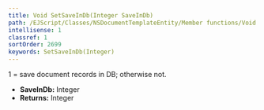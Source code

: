 ```yaml
---
title: Void SetSaveInDb(Integer SaveInDb)
path: /EJScript/Classes/NSDocumentTemplateEntity/Member functions/Void SetSaveInDb(Integer p_0)
intellisense: 1
classref: 1
sortOrder: 2699
keywords: SetSaveInDb(Integer)
---
```



1 = save document records in DB; otherwise not.



* **SaveInDb:** Integer
* **Returns:** Integer


